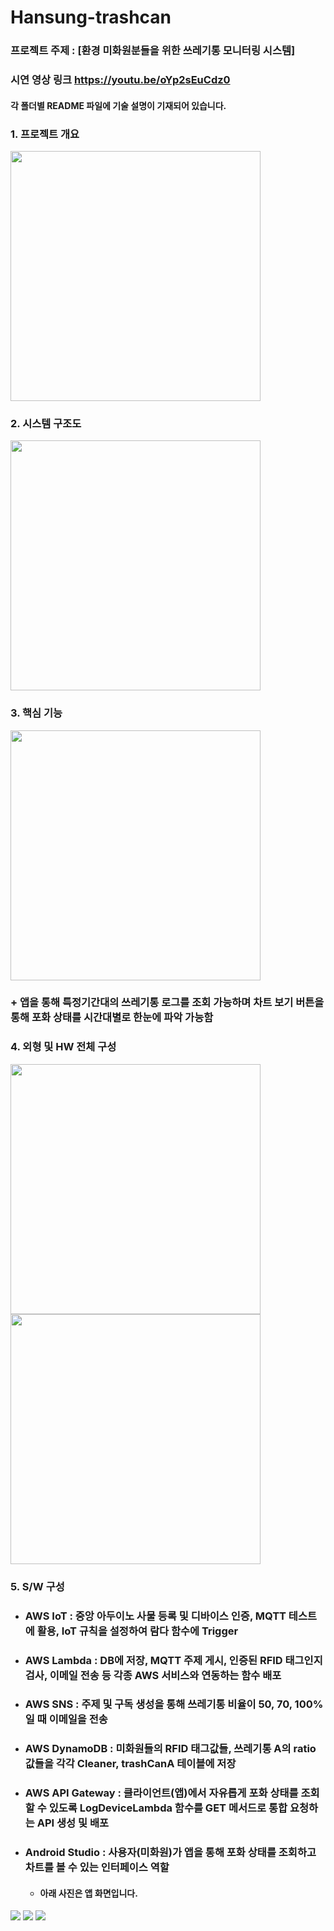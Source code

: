 # Hansung-trashcan
### 프로젝트 주제 : [환경 미화원분들을 위한 쓰레기통 모니터링 시스템]
### 시연 영상 링크 https://youtu.be/oYp2sEuCdz0
#### 각 폴더별 README 파일에 기술 설명이 기재되어 있습니다.
### 1. 프로젝트 개요
<image src="https://github.com/pbzz1/Hansung-trashcan/assets/123307856/81f01824-16c0-4dc4-808d-6763a7152926" weight="600" height="400"></image>
### 2. 시스템 구조도
<image src="https://github.com/pbzz1/Hansung-trashcan/assets/123307856/24537809-079b-4d76-815e-33d37b517aff" weight="600" height="400"></image>
### 3. 핵심 기능
<image src="https://github.com/pbzz1/Hansung-trashcan/assets/123307856/c34f3be8-de72-4a3f-931e-1afc5aff480f" weight="600" height="400"></image>
### + 앱을 통해 특정기간대의 쓰레기통 로그를 조회 가능하며 차트 보기 버튼을 통해 포화 상태를 시간대별로 한눈에 파악 가능함
### 4. 외형 및 HW 전체 구성
<image src="https://github.com/pbzz1/Hansung-trashcan/assets/123307856/f715f307-a39a-42eb-9c02-2b5c904e3350" weight="600" height="400"></image>
<image src="https://github.com/pbzz1/Hansung-trashcan/assets/123307856/9b3c5223-efdb-4fe5-9ee6-b4b73b0c9eab" weight="600" height="400"></image>
### 5. S/W 구성
* ### AWS IoT : 중앙 아두이노 사물 등록 및 디바이스 인증, MQTT 테스트에 활용, IoT 규칙을 설정하여 람다 함수에 Trigger
* ### AWS Lambda : DB에 저장, MQTT 주제 게시, 인증된 RFID 태그인지 검사, 이메일 전송 등 각종 AWS 서비스와 연동하는 함수 배포
* ### AWS SNS : 주제 및 구독 생성을 통해 쓰레기통 비율이 50, 70, 100%일 때 이메일을 전송
* ### AWS DynamoDB : 미화원들의 RFID 태그값들, 쓰레기통 A의 ratio 값들을 각각 Cleaner, trashCanA 테이블에 저장
* ### AWS API Gateway : 클라이언트(앱)에서 자유롭게 포화 상태를 조회할 수 있도록 LogDeviceLambda 함수를 GET 메서드로 통합 요청하는 API 생성 및 배포
* ### Android Studio : 사용자(미화원)가 앱을 통해 포화 상태를 조회하고 차트를 볼 수 있는 인터페이스 역할
  * #### 아래 사진은 앱 화면입니다.
<image src="https://github.com/pbzz1/Hansung-trashcan/assets/123307856/18da7c95-70b2-47f2-8e69-d14886a51c05"></image>
<image src="https://github.com/pbzz1/Hansung-trashcan/assets/123307856/b33901fe-5563-46ac-adb8-8ba2ca2cc8ef"></image>
<image src="https://github.com/pbzz1/Hansung-trashcan/assets/123307856/95768024-d2a9-4043-bae4-bbd47cf85188"></image>
     


     
